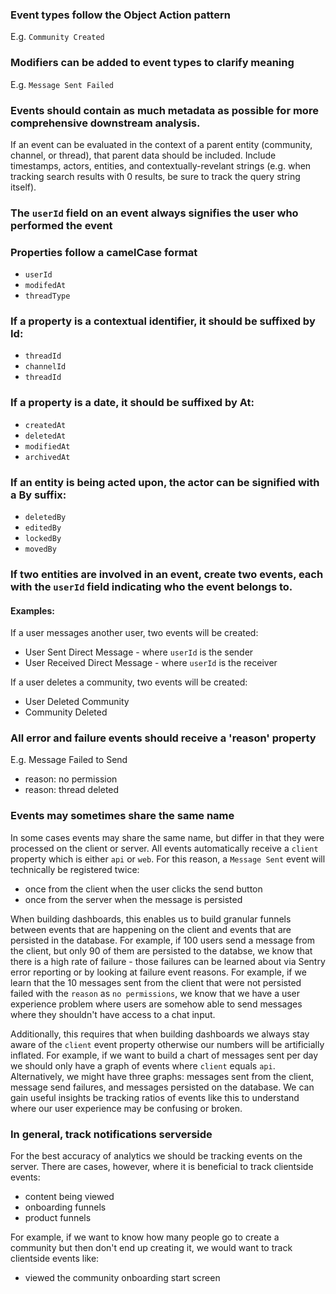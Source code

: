### Event types follow the Object Action pattern
E.g. `Community Created`

### Modifiers can be added to event types to clarify meaning
E.g. `Message Sent Failed`

### Events should contain as much metadata as possible for more comprehensive downstream analysis. 
If an event can be evaluated in the context of a parent entity (community, channel, or thread), that parent data should be included. Include timestamps, actors, entities, and contextually-revelant strings (e.g. when tracking search results with 0 results, be sure to track the query string itself).

### The `userId` field on an event always signifies the user who performed the event

### Properties follow a camelCase format
- `userId`
- `modifedAt`
- `threadType`

### If a property is a contextual identifier, it should be suffixed by **Id**:
- `threadId`
- `channelId`
- `threadId`

### If a property is a date, it should be suffixed by **At**:
- `createdAt`
- `deletedAt`
- `modifiedAt`
- `archivedAt`

### If an entity is being acted upon, the actor can be signified with a **By** suffix:
- `deletedBy`
- `editedBy`
- `lockedBy`
- `movedBy`

### If two entities are involved in an event, create **two events**, each with the `userId` field indicating who the event belongs to. 

#### Examples:
If a user messages another user, two events will be created:
- User Sent Direct Message - where `userId` is the sender
- User Received Direct Message - where `userId` is the receiver

If a user deletes a community, two events will be created:
- User Deleted Community
- Community Deleted

### All error and failure events should receive a 'reason' property
E.g. Message Failed to Send
- reason: no permission
- reason: thread deleted

### Events may sometimes share the same name
In some cases events may share the same name, but differ in that they were processed on the client or server. All events automatically receive a `client` property which is either `api` or `web`. For this reason, a `Message Sent` event will technically be registered twice:
- once from the client when the user clicks the send button
- once from the server when the message is persisted

When building dashboards, this enables us to build granular funnels between events that are happening on the client and events that are persisted in the database. For example, if 100 users send a message from the client, but only 90 of them are persisted to the databse, we know that there is a high rate of failure - those failures can be learned about via Sentry error reporting or by looking at failure event reasons. For example, if we learn that the 10 messages sent from the client that were not persisted failed with the `reason` as `no permissions`, we know that we have a user experience problem where users are somehow able to send messages where they shouldn't have access to a chat input.

Additionally, this requires that when building dashboards we always stay aware of the `client` event property otherwise our numbers will be artificially inflated. For example, if we want to build a chart of messages sent per day we should only have a graph of events where `client` equals `api`. Alternatively, we might have three graphs: messages sent from the client, message send failures, and messages persisted on the database. We can gain useful insights be tracking ratios of events like this to understand where our user experience may be confusing or broken.

### In general, track notifications serverside
For the best accuracy of analytics we should be tracking events on the server. There are cases, however, where it is beneficial to track clientside events:
- content being viewed
- onboarding funnels
- product funnels

For example, if we want to know how many people go to create a community but then don't end up creating it, we would want to track clientside events like:
- viewed the community onboarding start screen
